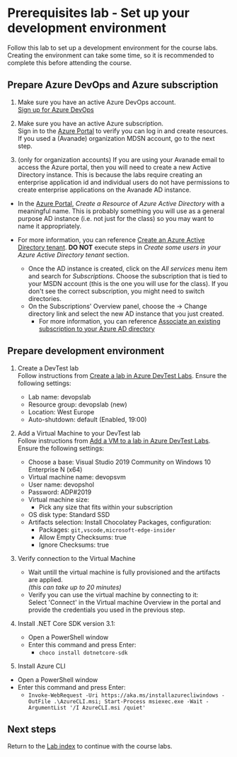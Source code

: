 # Prerequisites lab - Set up your development environment
Follow this lab to set up a development environment for the course labs. Creating the environment can take some time, so it is recommended to complete this before attending the course.

## Prepare Azure DevOps and Azure subscription

1. Make sure you have an active Azure DevOps account.\
[Sign up for Azure DevOps](https://dev.azure.com/)

1. Make sure you have an active Azure subscription.\
Sign in to the [Azure Portal](https://portal.azure.com) to verify you can log in and create resources.\
If you used a (Avanade) organization MDSN account, go to the next step.

1. (only for organization accounts) If you are using your Avanade email to access the Azure portal, then you will need to create a new Active Directory instance. This is because the labs require creating an enterprise application id and individual users do not have permissions to create enterprise applications on the Avanade AD instance.

- In the [Azure Portal](https://portal.azure.com), *Create a Resource* of *Azure Active Directory* with a meaningful name. This is probably something you will use as a general purpose AD instance (i.e. not just for the class) so you may want to name it appropriately.

- For more information, you can reference [Create an Azure Active Directory tenant](https://docs.microsoft.com/en-us/power-bi/developer/create-an-azure-active-directory-tenant#create-an-azure-active-directory-tenant). **DO NOT** execute steps in *Create some users in your Azure Active Directory tenant* section. 	
	- Once the AD instance is created, click on the *All services* menu item and search for *Subscriptions*.  Choose the subscription that is tied to your MSDN account (this is the one you will use for the class).  If you don't see the correct subscription, you might need to switch directories.
	- On the Subscriptions' Overview panel, choose the -> Change directory link and select the new AD instance that you just created.
		- For more information, you can reference [Associate an existing subscription to your Azure AD directory](https://docs.microsoft.com/en-us/azure/active-directory/active-directory-how-subscriptions-associated-directory#to-associate-an-existing-subscription-to-your-azure-ad-directory)

## Prepare development environment

1. Create a DevTest lab\
Follow instructions from [Create a lab in Azure DevTest Labs](https://docs.microsoft.com/azure/lab-services/devtest-lab-create-lab). Ensure the following settings:
   - Lab name: devopslab
   - Resource group: devopslab (new)
   - Location: West Europe
   - Auto-shutdown: default (Enabled, 19:00)

1. Add a Virtual Machine to your DevTest lab\
Follow instructions from [Add a VM to a lab in Azure DevTest Labs](https://docs.microsoft.com/azure/lab-services/devtest-lab-add-vm). Ensure the following settings:
   - Choose a base: Visual Studio 2019 Community on Windows 10 Enterprise N (x64)
   - Virtual machine name: devopsvm
   - User name: devopshol
   - Password: ADP#2019
   - Virtual machine size:
     - Pick any size that fits within your subscription
   - OS disk type: Standard SSD
   - Artifacts selection: Install Chocolatey Packages, configuration:
     - Packages: `git,vscode,microsoft-edge-insider`
     - Allow Empty Checksums: true
     - Ignore Checksums: true

1. Verify connection to the Virtual Machine
   - Wait untill the virtual machine is fully provisioned and the artifacts are applied.\
   *(this can take up to 20 minutes)*
   - Verify you can use the virtual machine by connecting to it:\
   Select 'Connect' in the Virtual machine Overview in the portal and provide the credentials you used in the previous step. 

1. Install .NET Core SDK version 3.1:
   - Open a PowerShell window
   - Enter this command and press Enter:
     - `choco install dotnetcore-sdk`

1. Install Azure CLI
  - Open a PowerShell window
  - Enter this command and press Enter:
    - `Invoke-WebRequest -Uri https://aka.ms/installazurecliwindows -OutFile .\AzureCLI.msi; Start-Process msiexec.exe -Wait -ArgumentList '/I AzureCLI.msi /quiet'`

## Next steps
Return to the [Lab index](../README.md) to continue with the course labs.
